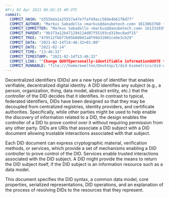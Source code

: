 ```yaml
---
#Fri 02 Apr 2021 06:02:25 AM UTC
commit:
  COMMIT_HASH: "d355bda1a25557a47e7faf49acc58de4b61f8d77"
  COMMIT_AUTHOR: "Markus Sabadello <markus@danubetech.com> 1613063760 +0100"
  COMMIT_COMMITTER: "Markus Sabadello <markus@danubetech.com> 1613310392 +0100"
  COMMIT_PARENT: "9b373a12b471294114d07f55193cd319ec8adf15"
  COMMIT_TREE: "479512fbbf7b05b0d0d1a8f99d31001ce0e3cb29"
  COMMIT_DATA: "2021-02-14T14:46:32+01:00"
  COMMIT_DATE: "2021-02-14"
  COMMIT_TIME: "13:46:32"
  COMMIT_TIMESTAMP: "2021-02-14T13:46:32"
  COMMIT_LINE: ""Change QUOTEpersonally-identifiable informationQUOTE to QUOTEpersonal dataQUOTE."
  COMMIT_RUNNABLE: "file:///home/ewelton/Desktop/I/did-biometrics/did-core-dataset/analysis/gitinfo/d355bda1a25557a47e7faf49acc58de4b61f8d77/snapshot/index.html"
---
```


<section id="abstract">
<p>
<a>Decentralized identifiers</a> (DIDs) are a new type of identifier that
enables verifiable, decentralized digital identity. A <a>DID</a> identifies any
subject (e.g., a person, organization, thing, data model, abstract entity, etc.)
that the controller of the <a>DID</a> decides that it identifies. In contrast to
typical, federated identifiers, <a>DIDs</a> have been designed so that they may
be decoupled from centralized registries, identity providers, and certificate
authorities. Specifically, while other parties might be used to help enable the
discovery of information related to a <a>DID</a>, the design enables the
controller of a <a>DID</a> to prove control over it without requiring permission
from any other party. <a>DIDs</a> are <a>URIs</a> that associate a <a>DID
subject</a> with a <a>DID document</a> allowing trustable interactions
associated with that subject.
    </p>
<p>
Each <a>DID document</a> can express cryptographic material, <a>verification
methods</a>, or <a>services</a>, which provide a set of mechanisms enabling a
<a>DID controller</a> to prove control of the <a>DID</a>. <a>Services</a> enable
trusted interactions associated with the <a>DID subject</a>. A <a>DID</a> might
provide the means to return the <a>DID subject</a> itself, if the <a>DID
subject</a> is an information resource such as a data model.
    </p>
<p>
This document specifies the DID syntax, a common data model, core properties,
serialized representations, DID operations, and an explanation of the process
of resolving DIDs to the resources that they represent.
    </p>
</section>
